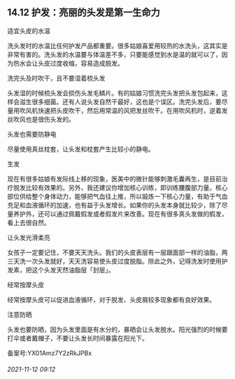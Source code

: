 ## 14.12 护发：亮丽的头发是第一生命力
适宜头皮的水温  


洗头发时的水温比任何护发产品都重要。很多姑娘喜爱用较热的水洗头，这其实是非常有害的。洗头发的水温要与体温差不多，只要能感觉到水是温的就可以了，因为热水会让头皮过度收缩，容易造成脱发。 


洗完头及时吹干，且不要湿着梳头发  


头发湿的时候梳头发会损伤头发毛鳞片。有的姑娘习惯洗完头发把头发包起来，这样会滋生很多细菌。还有人说头发自然干最好，这也是个误区。洗完头发后，要尽量用吹风机快速把头皮吹干，然后用常温的风把发丝吹干。在用吹风机时，逆着发丝吹风也是很伤头发的。 


头发也需要防静电  


尽量使用真丝枕套，让头发和枕套产生比较小的静电。 


生发  


现在有很多姑娘有发际线上移的现象，医美中的微针能够刺激毛囊再生，是目前治疗脱发比较有效果的。另外，我还建议你增加核心训练，即训练腰腹部力量。核心部位供给整个身体动力，能够把气血往上推，所以锻炼一下核心力量，有助于气血充足和血液循环的加速，也有益于头发增长。如果你的头发本身就比较少，除了尽量养护外，还可以通过佩戴假发或者假发片来改善。现在有很多真头发做的假发，看上去很自然。 


让头发光滑柔亮  


女孩子一定要记住，不要天天洗头。我们的头皮表层有一层跟面部一样的油脂，两三天洗一次头发就好，天天洗容易使头皮过度脱脂。除此之外，记得洗发时使用护发素，把这个头发天然油脂层「封层」。 


经常按摩头皮  


经常按摩头皮可以促进血液循环，对于脱发、头皮屑较多现象都有良好效果。 


注意防晒  


头发也要防晒，因为头发里面是有水分的，暴晒会让头发脱水。阳光强烈的时候要打伞或者戴帽子，不要让头发长时间暴露在阳光下。 


备案号:YX01Amz7Y2zRkJPBx


###### 2021-11-12 09:12
